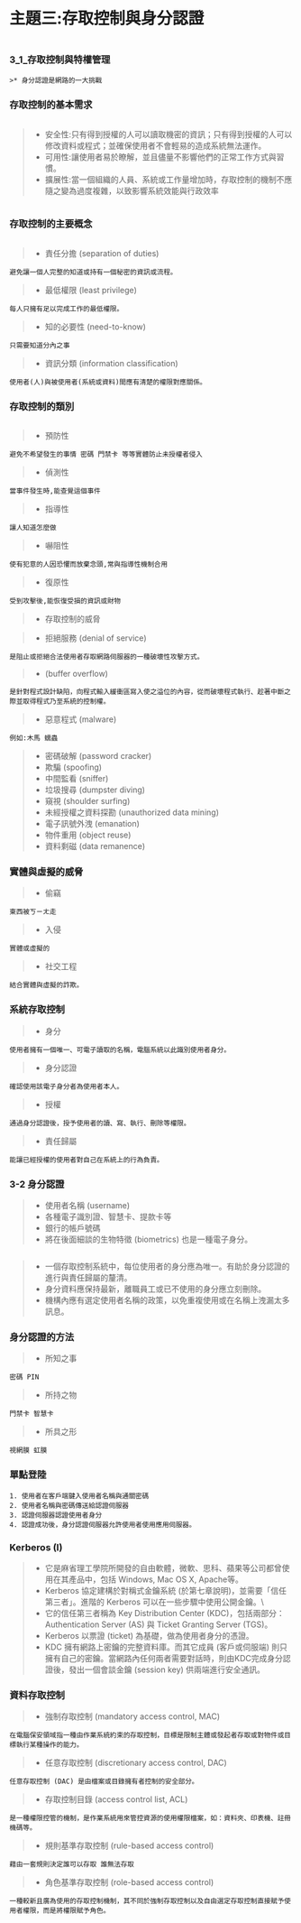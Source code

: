 #   主題三:存取控制與身分認證
```
```

### 3_1_存取控制與特權管理
```
>* 身分認證是網路的一大挑戰
```
### 存取控制的基本需求
```
```
>* 安全性:只有得到授權的人可以讀取機密的資訊；只有得到授權的人可以修改資料或程式；並確保使用者不會輕易的造成系統無法運作。
>* 可用性:讓使用者易於瞭解，並且儘量不影響他們的正常工作方式與習慣。
>* 擴展性:當一個組織的人員、系統或工作量增加時，存取控制的機制不應隨之變為過度複雜，以致影響系統效能與行政效率
```
```
### 存取控制的主要概念
```
```

>* 責任分擔 (separation of duties)
```
避免讓一個人完整的知道或持有一個秘密的資訊或流程。
```
>* 最低權限 (least privilege)
```
每人只擁有足以完成工作的最低權限。
```
>* 知的必要性 (need-to-know)
```
只需要知道分內之事
```
>* 資訊分類 (information classification)
```
使用者(人)與被使用者(系統或資料)間應有清楚的權限對應關係。
```

### 存取控制的類別
```
```
>* 預防性
```
避免不希望發生的事情 密碼 門禁卡 等等實體防止未授權者侵入
```
>* 偵測性
```
當事件發生時,能查覺這個事件 
```
>* 指導性
```
讓人知道怎麼做
```
>* 嚇阻性
```
使有犯意的人因恐懼而放棄念頭,常與指導性機制合用
```
>* 復原性
```
受到攻擊後,能恢復受損的資訊或財物
```
>* 存取控制的威脅


>* 拒絕服務 (denial of service)
```
是阻止或拒絕合法使用者存取網路伺服器的一種破壞性攻擊方式。
```
>*  (buffer overflow)
```
是針對程式設計缺陷，向程式輸入緩衝區寫入使之溢位的內容，從而破壞程式執行、趁著中斷之際並取得程式乃至系統的控制權。
```
>* 惡意程式 (malware)
```
例如:木馬 蠕蟲
```
>* 密碼破解 (password cracker)
>* 欺騙 (spoofing)
>* 中間監看 (sniffer)
>* 垃圾搜尋 (dumpster diving)
>* 窺視 (shoulder surfing)
>* 未經授權之資料探勘 (unauthorized data mining)
>* 電子訊號外洩 (emanation)
>* 物件重用 (object reuse)
>* 資料剩磁 (data remanence)
### 實體與虛擬的威脅

>* 偷竊
```
東西被ㄎㄧㄤ走
```
>* 入侵
```
實體或虛擬的
```
>* 社交工程
```
結合實體與虛擬的詐欺。
```

### 系統存取控制

>* 身分
```
使用者擁有一個唯一、可電子讀取的名稱，電腦系統以此識別使用者身分。
```
>* 身分認證
```
確認使用該電子身分者為使用者本人。
```
>* 授權
```
通過身分認證後，授予使用者的讀、寫、執行、刪除等權限。
```
>* 責任歸屬
```
能讓已經授權的使用者對自己在系統上的行為負責。
```

### 3-2 身分認證

>* 使用者名稱 (username)
>* 各種電子識別證、智慧卡、提款卡等
>* 銀行的帳戶號碼 
>* 將在後面細談的生物特徵 (biometrics) 也是一種電子身分。
```
```
>* 一個存取控制系統中，每位使用者的身分應為唯一。有助於身分認證的進行與責任歸屬的釐清。
>* 身分資料應保持最新，離職員工或已不使用的身分應立刻刪除。
>* 機構內應有選定使用者名稱的政策，以免重複使用或在名稱上洩漏太多訊息。

### 身分認證的方法

>* 所知之事
```
密碼 PIN
```
>* 所持之物
```
門禁卡 智慧卡
```
>* 所具之形
```
視網膜 虹膜
```

### 單點登陸

```
1. 使用者在客戶端鍵入使用者名稱與通關密碼
2. 使用者名稱與密碼傳送給認證伺服器
3. 認證伺服器認證使用者身分
4. 認證成功後，身分認證伺服器允許使用者使用應用伺服器。
```

### Kerberos (I)
>* 它是麻省理工學院所開發的自由軟體，微軟、思科、蘋果等公司都曾使用在其產品中，包括 Windows, Mac OS X, Apache等。
>* Kerberos 協定建構於對稱式金鑰系統 (於第七章說明)，並需要「信任第三者」。進階的 Kerberos 可以在一些步驟中使用公開金鑰。\
>* 它的信任第三者稱為 Key Distribution Center (KDC)，包括兩部分：Authentication Server (AS) 與 Ticket Granting Server (TGS)。
>* Kerberos 以票證 (ticket) 為基礎，做為使用者身分的憑證。
>* KDC 擁有網路上密鑰的完整資料庫。而其它成員 (客戶或伺服端) 則只擁有自己的密鑰。當網路內任何兩者需要對話時，則由KDC完成身分認證後，發出一個會談金鑰 (session key) 供兩端進行安全通訊。

###  資料存取控制
>* 強制存取控制 (mandatory access control, MAC)
```
在電腦保安領域指一種由作業系統約束的存取控制，目標是限制主體或發起者存取或對物件或目標執行某種操作的能力。
```
>* 任意存取控制 (discretionary access control, DAC)
```
任意存取控制 (DAC) 是由檔案或目錄擁有者控制的安全部分。
```
>* 存取控制目錄 (access control list, ACL)
```
是一種權限控管的機制，是作業系統用來管控資源的使用權限檔案，如：資料夾、印表機、註冊機碼等。
```
>* 規則基準存取控制 (rule-based access control)
```
藉由一套規則決定誰可以存取 誰無法存取
```
>* 角色基準存取控制 (role-based access control)
```
一種較新且廣為使用的存取控制機制，其不同於強制存取控制以及自由選定存取控制直接賦予使用者權限，而是將權限賦予角色。
```
